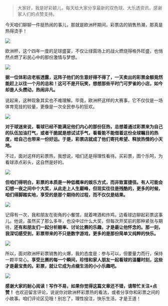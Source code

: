> 大家好，我是好彩颖儿，每天给大家分享最新的双色球、大乐透资讯，感谢家人们的点赞支持。

今天咱们聊聊一件挺热闹的事儿，那就是欧洲杯期间，彩票店的销售热潮，那真是热得烫手！

![](https://cdn.jsdelivr.net/gh/wangwenjie1314/PicCDN/2024-6-21/1718958906580-image.png)


欧洲杯，这个四年一度的足球盛宴，不仅让绿茵场上的战火燃烧得格外旺盛，也悄然点燃了彩民心中的那份激情与梦想。


![](https://cdn.jsdelivr.net/gh/wangwenjie1314/PicCDN/2024-6-21/1718958917636-image.png)


**据一位体彩店老板透露，这阵子他们的生意好得不得了，一天卖出的彩票金额竟然能赶上以往一个月的总和！这可不是开玩笑，想想那些平时门可罗雀的小店，如今却是人头攒动，热闹非凡。**


说起来，这种现象其实也不难理解。毕竟，欧洲杯这样的大赛事，它不仅仅是一场体育竞技的较量，更像是一次全民参与的狂欢。


![](https://cdn.jsdelivr.net/gh/wangwenjie1314/PicCDN/2024-6-21/1718958927097-image.png)


**对于球迷来说，看球已经不能满足他们内心的那份狂热，总想着通过彩票来为自己的队伍加油打气，或者干脆就是想试试手气，看看能不能借着这份全球瞩目的热度，给自己也带来一份好运。于是，彩票店就成了他们寄托希望、释放热情的小天地。**


不过，面对这样的彩票热，我想说，咱们还是得理性看待。买彩票，图个乐呵，为看球添点彩头，这自然是好的。

![](https://cdn.jsdelivr.net/gh/wangwenjie1314/PicCDN/2024-6-21/1718958935986-image.png)

**但咱们得明白，彩票的本质是一种低概率的娱乐方式，而非致富捷径。有人可能会幻想一夜之间中个大奖，从此走上人生巅峰，但现实往往是残酷的，更多的时候，咱们得脚踏实地，享受的是那个期待的过程，而不仅仅是结果。**


![](https://cdn.jsdelivr.net/gh/wangwenjie1314/PicCDN/2024-6-21/1718958874354-image.png)


记得有一次，我和朋友在街角的小餐馆，就着啤酒和炸鸡，边看球边聊起彩票这事儿。他说，虽然买了那么多年，也没中过什么大奖，但每次开奖前的那种紧张与期待，**还有和朋友们一起分析赔率、讨论比赛的乐趣，才是最让他怀念的。那一刻，我深切感受到，彩票带来的不只是数字游戏，更多的是那份简单又纯粹的快乐。**


![](https://cdn.jsdelivr.net/gh/wangwenjie1314/PicCDN/2024-6-21/1718958882987-image.png)

所以，面对欧洲杯彩票销售的火爆，我的态度是：参与可以，但要量力而行，保持一颗平常心。**享受比赛的每一个瞬间，珍惜和家人朋友一起看球的温馨时刻，这些才是最宝贵的。彩票，就让它成为点缀生活的小小乐趣吧。**


![](https://cdn.jsdelivr.net/gh/wangwenjie1314/PicCDN/2024-6-21/1718958997007-image.png)

**感谢大家的耐心阅读！写作不易，如果你觉得这篇文章还不错，请帮忙关注+点赞！** 也欢迎留言评论，说说你对欧洲杯彩票热的看法，或者分享你和彩票之间的小故事。咱们评论区见哦！别忘了，理性投注，快乐生活，才是王道！